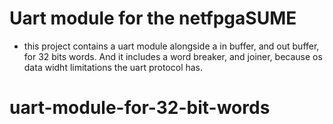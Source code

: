 # Uart module for the netfpgaSUME
- this project contains a uart module alongside a in buffer, and out buffer, for 32 bits words. And it includes a word breaker, and joiner, because os data widht limitations the uart protocol has.
# uart-module-for-32-bit-words
